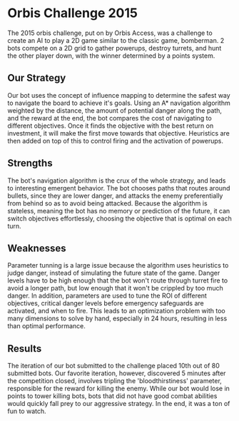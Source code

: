 # Orbis Challenge 2015
The 2015 orbis challenge, put on by Orbis Access, was a challenge to create an AI to play a 2D game similar to the classic game, bomberman. 2 bots compete on a 2D grid to gather powerups, destroy turrets, and hunt the other player down, with the winner determined by a points system.

Our Strategy
------------
Our bot uses the concept of influence mapping to determine the safest way to navigate the board to achieve it's goals. Using an A* navigation algorithm weighted by the distance, the amount of potential danger along the path, and the reward at the end, the bot compares the cost of navigating to different objectives. Once it finds the objective with the best return on investment, it will make the first move towards that objective. Heuristics are then added on top of this to control firing and the activation of powerups.

Strengths
---------
The bot's navigation algorithm is the crux of the whole strategy, and leads to interesting emergent behavior. The bot chooses paths that routes around bullets, since they are lower danger, and attacks the enemy preferentially from behind so as to avoid being attacked. Because the algorithm is stateless, meaning the bot has no memory or prediction of the future, it can switch objectives effortlessly, choosing the objective that is optimal on each turn.

Weaknesses
----------
Parameter tunning is a large issue because the algorithm uses heuristics to judge danger, instead of simulating the future state of the game. Danger levels have to be high enough that the bot won't route through turret fire to avoid a longer path, but low enough that it won't be crippled by too much danger. In addition, parameters are used to tune the ROI of different objectives, critical danger levels before emergency safeguards are activated, and when to fire. This leads to an optimization problem with too many dimensions to solve by hand, especially in 24 hours, resulting in less than optimal performance.

Results
-------
The iteration of our bot submitted to the challenge placed 10th out of 80 submitted bots. Our favorite iteration, however, discovered 5 minutes after the competition closed, involves tripling the 'bloodthirstiness' parameter, responsible for the reward for killing the enemy. While our bot would lose in points to tower killing bots, bots that did not have good combat abilities would quickly fall prey to our aggressive strategy. In the end, it was a ton of fun to watch. <GIFs coming>
